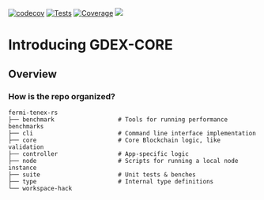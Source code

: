 [![codecov](https://codecov.io/gh/fermiorg/fermi-core/branch/main/graph/badge.svg?token=1LV5N5F8Q1)](https://codecov.io/gh/fermiorg/fermi-core)
[![Tests](https://github.com/fermiorg/fermi-core/actions/workflows/test.yml/badge.svg)](https://github.com/fermiorg/fermi-core/actions/workflows/test.yml)
[![Coverage](https://github.com/fermiorg/fermi-core/actions/workflows/coverage.yml/badge.svg)](https://github.com/fermiorg/fermi-core/actions/workflows/coverage.yml)
![](https://tokei.rs/b1/github/fermiorg/fermi-core)
# Introducing GDEX-CORE


## Overview 


### How is the repo organized?

    fermi-tenex-rs 
    ├── benchmark                  # Tools for running performance benchmarks
    ├── cli                        # Command line interface implementation
    ├── core                       # Core Blockchain logic, like validation
    ├── controller                 # App-specific logic
    ├── node                       # Scripts for running a local node instance
    ├── suite                      # Unit tests & benches
    ├── type                       # Internal type definitions
    └── workspace-hack
